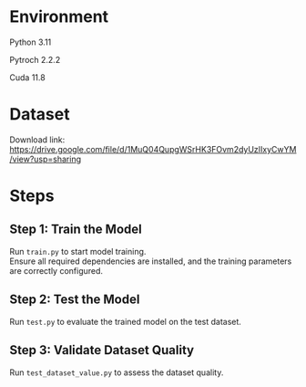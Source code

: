 # Environment
Python 3.11

Pytroch 2.2.2

Cuda 11.8
# Dataset
Download link: https://drive.google.com/file/d/1MuQ04QupgWSrHK3FOvm2dyUzIIxyCwYM/view?usp=sharing

# Steps

## Step 1: Train the Model
Run `train.py` to start model training.  
Ensure all required dependencies are installed, and the training parameters are correctly configured.

## Step 2: Test the Model
Run `test.py` to evaluate the trained model on the test dataset.

## Step 3: Validate Dataset Quality
Run `test_dataset_value.py` to assess the dataset quality.
